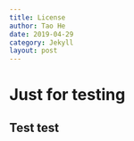 ```yaml
---
title: License
author: Tao He
date: 2019-04-29
category: Jekyll
layout: post
---
```

# Just for testing
## Test test
